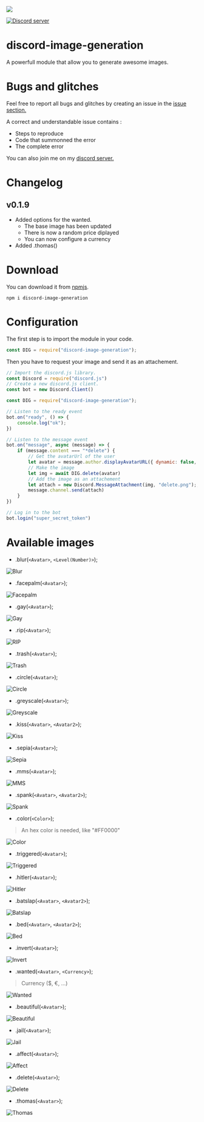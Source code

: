 <a href="https://nodei.co/npm/discord-image-generation/"><img src="https://nodei.co/npm/discord-image-generation.png?downloads=true&downloadRank=true&stars=true"></a>

<a href="https://discord.gg/qvzwqaM"><img src="https://discord.com/api/guilds/661897530459684865/widget.png" alt="Discord server"/></a>

# discord-image-generation

A powerfull module that allow you to generate awesome images.

# Bugs and glitches

Feel free to report all bugs and glitches by creating an issue in the <a href="https://github.com/Mr-KayJayDee/discord-image-generation/issues">issue section.</a>

A correct and understandable issue contains : 
- Steps to reproduce 
- Code that summonned the error
- The complete error

You can also join me on my <a href="https://discord.gg/qvzwqaM">discord server.</a>

# Changelog 

## v0.1.9
- Added options for the wanted.
    - The base image has been updated
    - There is now a random price diplayed
    - You can now configure a currency
- Added .thomas()


# Download

You can download it from <a href="https://www.npmjs.com/package/discord-image-generation">npmjs</a>.

```cli
npm i discord-image-generation
```

# Configuration

The first step is to import the module in your code.

```js
const DIG = require("discord-image-generation");
```

Then you have to request your image and send it as an attachement.

```js
// Import the discord.js library.
const Discord = require("discord.js")
// Create a new discord.js client.
const bot = new Discord.Client()

const DIG = require("discord-image-generation");

// Listen to the ready event
bot.on("ready", () => {
    console.log("ok");  
})

// Listen to the message event
bot.on("message", async (message) => {
    if (message.content === "*delete") {
    	// Get the avatarUrl of the user
        let avatar = message.author.displayAvatarURL({ dynamic: false, format: 'png' });
        // Make the image
        let img = await DIG.delete(avatar)
        // Add the image as an attachement
        let attach = new Discord.MessageAttachment(img, "delete.png");;
        message.channel.send(attach)
    }
})

// Log in to the bot
bot.login("super_secret_token")
````

# Available images

- .blur(`<Avatar>`, `<Level(Number)>`);

![Blur](https://cdn.discordapp.com/attachments/692101136802643989/714952645063999548/blur.png)

- .facepalm(`<Avatar>`);

![Facepalm](https://cdn.discordapp.com/attachments/692101136802643989/714952886123233331/facepalm.png)

- .gay(`<Avatar>`);

![Gay](https://cdn.discordapp.com/attachments/692101136802643989/714953399308910664/gay.png)

- .rip(`<Avatar>`);

![RIP](https://cdn.discordapp.com/attachments/692101136802643989/714954650121404517/rip.png)

- .trash(`<Avatar>`);

![Trash](https://cdn.discordapp.com/attachments/692101136802643989/714955652216127498/trash.png)

- .circle(`<Avatar>`);

![Circle](https://cdn.discordapp.com/attachments/692101136802643989/714956290270691358/circle.png)

- .greyscale(`<Avatar>`);

![Greyscale](https://cdn.discordapp.com/attachments/692101136802643989/714956749521551411/greyscale.png)

- .kiss(`<Avatar>`, `<Avatar2>`);

![Kiss](https://cdn.discordapp.com/attachments/692101136802643989/714960724668973106/kiss.png)

- .sepia(`<Avatar>`);

![Sepia](https://cdn.discordapp.com/attachments/692101136802643989/714961378917744700/sepia.png)

- .mms(`<Avatar>`);

![MMS](https://cdn.discordapp.com/attachments/692101136802643989/714961764692787230/mms.png)

- .spank(`<Avatar>`, `<Avatar2>`);

![Spank](https://cdn.discordapp.com/attachments/692101136802643989/714962287361785906/spank.png)

- .color(`<Color>`);

> An hex color is needed, like "#FF0000"

![Color](https://cdn.discordapp.com/attachments/692101136802643989/714964205127598120/color.png)

- .triggered(`<Avatar>`);

![Triggered](https://cdn.discordapp.com/attachments/692101136802643989/714968315214299166/triggered.gif)

- .hitler(`<Avatar>`);

![Hitler](https://cdn.discordapp.com/attachments/692101136802643989/714969429598797935/hitler.png)

- .batslap(`<Avatar>`, `<Avatar2>`);

![Batslap](https://cdn.discordapp.com/attachments/692101136802643989/714969652521861160/batslap.png)

- .bed(`<Avatar>`, `<Avatar2>`);

![Bed](https://cdn.discordapp.com/attachments/692101136802643989/714970182946258974/bed.png)

- .invert(`<Avatar>`);

![Invert](https://cdn.discordapp.com/attachments/692101136802643989/714970523469217832/invert.png)

- .wanted(`<Avatar>`, `<Currency>`);

> Currency ($, €, ...)

![Wanted](https://cdn.discordapp.com/attachments/720225919523881041/720538669412253757/wanted.png)

- .beautiful(`<Avatar>`);

![Beautiful](https://cdn.discordapp.com/attachments/692101136802643989/714971024000811092/beautiful.png)

- .jail(`<Avatar>`);

![Jail](https://cdn.discordapp.com/attachments/692101136802643989/714971265953300571/jail.png)

- .affect(`<Avatar>`);

![Affect](https://cdn.discordapp.com/attachments/692101136802643989/714971482207289394/affect.png)

- .delete(`<Avatar>`);

![Delete](https://cdn.discordapp.com/attachments/692101136802643989/714971728849141901/delete.png)

- .thomas(`<Avatar>`);

![Thomas](https://cdn.discordapp.com/attachments/720225919523881041/720543470850146345/thomas.png)